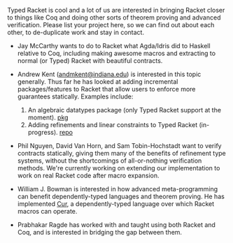 Typed Racket is cool and a lot of us are interested in bringing Racket closer to things like Coq and doing other sorts of theorem proving and advanced verification. Please list your project here, so we can find out about each other, to de-duplicate work and stay in contact.

* Jay McCarthy wants to do to Racket what Agda/Idris did to Haskell relative to Coq, including making awesome macros and extracting to normal (or Typed) Racket with beautiful contracts.

* Andrew Kent (andmkent@indiana.edu) is interested in this topic generally. Thus far he has looked at adding incremental packages/features to Racket that allow users to enforce more guarantees statically. Examples include:
    1. An algebraic datatypes package (only Typed Racket support at the moment). [pkg](http://pkgs.racket-lang.org/#[datatype]) 
    2. Adding refinements and linear constraints to Typed Racket (in-progress). [repo](https://github.com/andmkent/typed-racket)

* Phil Nguyen, David Van Horn, and Sam Tobin-Hochstadt want to verify contracts statically, giving them many of the benefits of refinement type systems, without the shortcomings of all-or-nothing verification methods.  We're currently working on extending our implementation to work on real Racket code after macro expansion.

* William J. Bowman is interested in how advanced meta-programming can benefit dependently-typed languages and theorem proving. He has implemented [Cur](https://github.com/bluephoenix47/cur), a dependently-typed language over which Racket macros can operate.

* Prabhakar Ragde has worked with and taught using both Racket and Coq, and is interested in bridging the gap between them.
